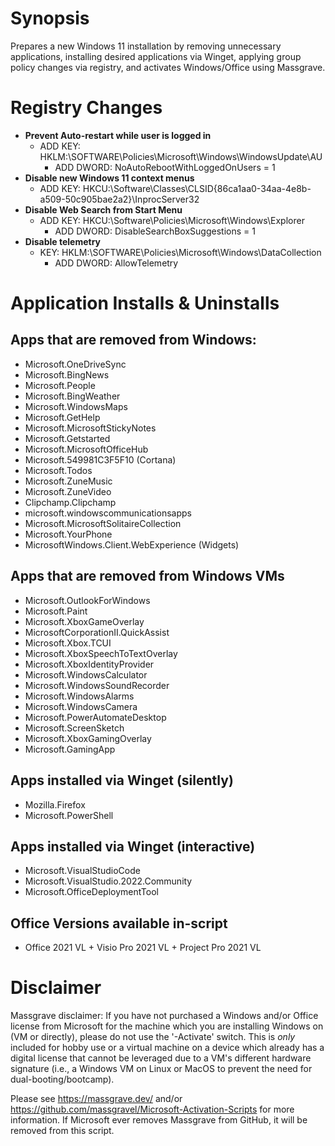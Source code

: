 # Synopsis
Prepares a new Windows 11 installation by removing unnecessary applications, installing desired applications via Winget, applying group policy changes via registry, and activates Windows/Office using Massgrave.

# Registry Changes
- **Prevent Auto-restart while user is logged in**
  - ADD KEY: HKLM:\SOFTWARE\Policies\Microsoft\Windows\WindowsUpdate\AU
    - ADD DWORD: NoAutoRebootWithLoggedOnUsers = 1
- **Disable new Windows 11 context menus**
  - ADD KEY: HKCU:\Software\Classes\CLSID\{86ca1aa0-34aa-4e8b-a509-50c905bae2a2}\InprocServer32
- **Disable Web Search from Start Menu**
  - ADD KEY: HKCU:\Software\Policies\Microsoft\Windows\Explorer
    - ADD DWORD: DisableSearchBoxSuggestions = 1
- **Disable telemetry**
  - KEY: HKLM:\SOFTWARE\Policies\Microsoft\Windows\DataCollection
    - ADD DWORD: AllowTelemetry

# Application Installs & Uninstalls

## Apps that are removed from Windows:
- Microsoft.OneDriveSync
- Microsoft.BingNews
- Microsoft.People
- Microsoft.BingWeather
- Microsoft.WindowsMaps
- Microsoft.GetHelp
- Microsoft.MicrosoftStickyNotes
- Microsoft.Getstarted
- Microsoft.MicrosoftOfficeHub
- Microsoft.549981C3F5F10 (Cortana)
- Microsoft.Todos
- Microsoft.ZuneMusic
- Microsoft.ZuneVideo
- Clipchamp.Clipchamp
- microsoft.windowscommunicationsapps
- Microsoft.MicrosoftSolitaireCollection
- Microsoft.YourPhone
- MicrosoftWindows.Client.WebExperience (Widgets)

## Apps that are removed from Windows VMs
- Microsoft.OutlookForWindows
- Microsoft.Paint
- Microsoft.XboxGameOverlay
- MicrosoftCorporationII.QuickAssist
- Microsoft.Xbox.TCUI
- Microsoft.XboxSpeechToTextOverlay
- Microsoft.XboxIdentityProvider
- Microsoft.WindowsCalculator
- Microsoft.WindowsSoundRecorder
- Microsoft.WindowsAlarms
- Microsoft.WindowsCamera
- Microsoft.PowerAutomateDesktop
- Microsoft.ScreenSketch
- Microsoft.XboxGamingOverlay
- Microsoft.GamingApp

## Apps installed via Winget (silently)
- Mozilla.Firefox
- Microsoft.PowerShell

## Apps installed via Winget (interactive)
- Microsoft.VisualStudioCode
- Microsoft.VisualStudio.2022.Community
- Microsoft.OfficeDeploymentTool

## Office Versions available in-script
- Office 2021 VL + Visio Pro 2021 VL + Project Pro 2021 VL

# Disclaimer
Massgrave disclaimer: If you have not purchased a Windows and/or Office license from Microsoft for the machine which you are installing Windows on  (VM or directly), please do not use the '-Activate' switch. This is *only* included for hobby use or a virtual machine on a device which already has a digital license that cannot be leveraged due to a VM's different hardware signature (i.e., a Windows VM on Linux or MacOS to prevent the need for dual-booting/bootcamp).

Please see https://massgrave.dev/ and/or https://github.com/massgravel/Microsoft-Activation-Scripts for more information. If Microsoft ever removes Massgrave from GitHub, it will be removed from this script.

